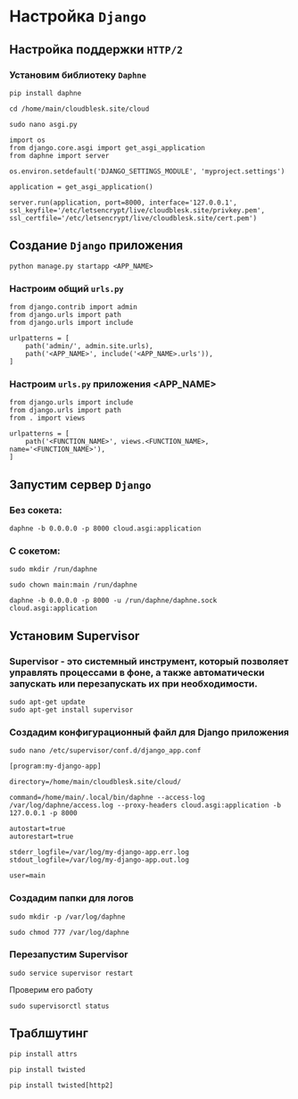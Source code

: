 # Настройка `Django`
## Настройка поддержки `HTTP/2`
### Установим библиотеку `Daphne`
```
pip install daphne
```
```
cd /home/main/cloudblesk.site/cloud
```
```
sudo nano asgi.py
```
```
import os
from django.core.asgi import get_asgi_application
from daphne import server

os.environ.setdefault('DJANGO_SETTINGS_MODULE', 'myproject.settings')

application = get_asgi_application()

server.run(application, port=8000, interface='127.0.0.1', ssl_keyfile='/etc/letsencrypt/live/cloudblesk.site/privkey.pem', ssl_certfile='/etc/letsencrypt/live/cloudblesk.site/cert.pem')
```
## Создание `Django` приложения
```
python manage.py startapp <APP_NAME>
```
### Настроим общий `urls.py`
```
from django.contrib import admin
from django.urls import path
from django.urls import include

urlpatterns = [
    path('admin/', admin.site.urls),
    path('<APP_NAME>', include('<APP_NAME>.urls')),
]
```
### Настроим `urls.py` приложения <APP_NAME>
```
from django.urls import include
from django.urls import path
from . import views

urlpatterns = [
    path('<FUNCTION_NAME>', views.<FUNCTION_NAME>, name='<FUNCTION_NAME>'),
]
```
## Запустим сервер `Django`
### Без сокета:
```
daphne -b 0.0.0.0 -p 8000 cloud.asgi:application
```
### С сокетом:
```
sudo mkdir /run/daphne
```
```
sudo chown main:main /run/daphne
```
```
daphne -b 0.0.0.0 -p 8000 -u /run/daphne/daphne.sock cloud.asgi:application
```
## Установим Supervisor
### Supervisor - это системный инструмент, который позволяет управлять процессами в фоне, а также автоматически запускать или перезапускать их при необходимости.

```
sudo apt-get update
sudo apt-get install supervisor
```

### Создадим конфигурационный файл для Django приложения
```
sudo nano /etc/supervisor/conf.d/django_app.conf
```
```
[program:my-django-app]

directory=/home/main/cloudblesk.site/cloud/

command=/home/main/.local/bin/daphne --access-log /var/log/daphne/access.log --proxy-headers cloud.asgi:application -b 127.0.0.1 -p 8000

autostart=true
autorestart=true

stderr_logfile=/var/log/my-django-app.err.log
stdout_logfile=/var/log/my-django-app.out.log

user=main
```

### Создадим папки для логов
```
sudo mkdir -p /var/log/daphne
```
```
sudo chmod 777 /var/log/daphne
```

### Перезапустим Supervisor
```
sudo service supervisor restart
```
Проверим его работу
```
sudo supervisorctl status
```
## Траблшутинг
```
pip install attrs
```
```
pip install twisted
```
```
pip install twisted[http2]
```
